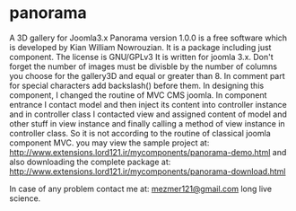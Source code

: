 # panorama
A 3D gallery for Joomla3.x
Panorama version 1.0.0  is a free software which is developed by
Kian William Nowrouzian. It is a package including just component.
The license is GNU/GPLv3
It is written for joomla 3.x.
Don't forget the number of images 
must be divisble by the number of columns you choose for the gallery3D and equal or greater than 8.
In comment part for special characters add backslash(\) before them.
In designing this component, I changed the routine of MVC CMS joomla.
In component entrance I contact model and then inject its content
into controller instance and in controller class I contacted view and assigned content of model
and other stuff in view instance and finally calling a method of view instance in controller class. 
So it is not according to the routine of classical joomla component MVC.
you may view the sample project at:
http://www.extensions.lord121.ir/mycomponents/panorama-demo.html
and also downloading the complete package at:
http://www.extensions.lord121.ir/mycomponents/panorama-download.html

In case of any problem contact me at:
mezmer121@gmail.com
long live science.

